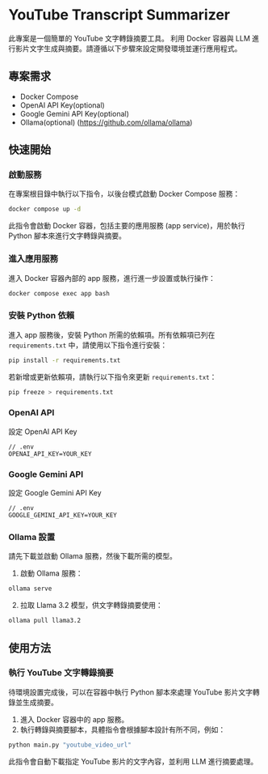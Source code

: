 # YouTube Transcript Summarizer

此專案是一個簡單的 YouTube 文字轉錄摘要工具。
利用 Docker 容器與 LLM 進行影片文字生成與摘要。請遵循以下步驟來設定開發環境並運行應用程式。

## 專案需求
- Docker Compose
- OpenAI API Key(optional)
- Google Gemini API Key(optional)
- Ollama(optional) (https://github.com/ollama/ollama)

## 快速開始

### 啟動服務

在專案根目錄中執行以下指令，以後台模式啟動 Docker Compose 服務：

```bash
docker compose up -d
```

此指令會啟動 Docker 容器，包括主要的應用服務 (app service)，用於執行 Python 腳本來進行文字轉錄與摘要。

### 進入應用服務

進入 Docker 容器內部的 app 服務，進行進一步設置或執行操作：

```bash
docker compose exec app bash
```

### 安裝 Python 依賴

進入 app 服務後，安裝 Python 所需的依賴項。所有依賴項已列在 `requirements.txt` 中，請使用以下指令進行安裝：

```bash
pip install -r requirements.txt
```

若新增或更新依賴項，請執行以下指令來更新 `requirements.txt`：

```bash
pip freeze > requirements.txt
```


### OpenAI API

設定 OpenAI API Key

```
// .env
OPENAI_API_KEY=YOUR_KEY
```

### Google Gemini API

設定 Google Gemini API Key

```
// .env
GOOGLE_GEMINI_API_KEY=YOUR_KEY
```

### Ollama 設置

請先下載並啟動 Ollama 服務，然後下載所需的模型。

1. 啟動 Ollama 服務：

```bash
ollama serve
```

2. 拉取 Llama 3.2 模型，供文字轉錄摘要使用：

```bash
ollama pull llama3.2
```

## 使用方法

### 執行 YouTube 文字轉錄摘要

待環境設置完成後，可以在容器中執行 Python 腳本來處理 YouTube 影片文字轉錄並生成摘要。

1. 進入 Docker 容器中的 app 服務。
2. 執行轉錄與摘要腳本，具體指令會根據腳本設計有所不同，例如：
```bash
python main.py "youtube_video_url"
```

此指令會自動下載指定 YouTube 影片的文字內容，並利用 LLM 進行摘要處理。